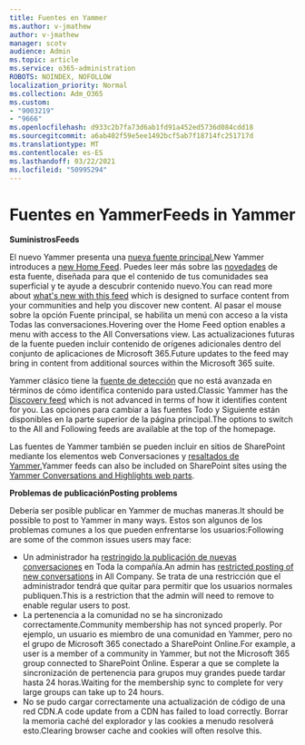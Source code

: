 ```yaml
---
title: Fuentes en Yammer
ms.author: v-jmathew
author: v-jmathew
manager: scotv
audience: Admin
ms.topic: article
ms.service: o365-administration
ROBOTS: NOINDEX, NOFOLLOW
localization_priority: Normal
ms.collection: Adm_O365
ms.custom:
- "9003219"
- "9666"
ms.openlocfilehash: d933c2b7fa73d6ab1fd91a452ed5736d084cdd18
ms.sourcegitcommit: a6ab402f59e5ee1492bcf5ab7f18714fc251717d
ms.translationtype: MT
ms.contentlocale: es-ES
ms.lasthandoff: 03/22/2021
ms.locfileid: "50995294"
---
```

# <a name="feeds-in-yammer"></a><span data-ttu-id="3d809-102">Fuentes en Yammer</span><span class="sxs-lookup"><span data-stu-id="3d809-102">Feeds in Yammer</span></span>

<span data-ttu-id="3d809-103">**Suministros**</span><span class="sxs-lookup"><span data-stu-id="3d809-103">**Feeds**</span></span>

<span data-ttu-id="3d809-104">El nuevo Yammer presenta una [nueva fuente principal.](https://support.microsoft.com/office/what-s-in-the-yammer-home-feed-8fff52dd-5b38-468c-b963-fa4c6a4f9254)</span><span class="sxs-lookup"><span data-stu-id="3d809-104">New Yammer introduces a [new Home Feed](https://support.microsoft.com/office/what-s-in-the-yammer-home-feed-8fff52dd-5b38-468c-b963-fa4c6a4f9254).</span></span> <span data-ttu-id="3d809-105">Puedes leer más sobre las [novedades](https://techcommunity.microsoft.com/t5/yammer-blog/yammer-discovery-what-is-in-my-feed/ba-p/1596230) de esta fuente, diseñada para que el contenido de tus comunidades sea superficial y te ayude a descubrir contenido nuevo.</span><span class="sxs-lookup"><span data-stu-id="3d809-105">You can read more about [what's new with this feed](https://techcommunity.microsoft.com/t5/yammer-blog/yammer-discovery-what-is-in-my-feed/ba-p/1596230) which is designed to surface content from your communities and help you discover new content.</span></span> <span data-ttu-id="3d809-106">Al pasar el mouse sobre la opción Fuente principal, se habilita un menú con acceso a la vista Todas las conversaciones.</span><span class="sxs-lookup"><span data-stu-id="3d809-106">Hovering over the Home Feed option enables a menu with access to the All Conversations view.</span></span> <span data-ttu-id="3d809-107">Las actualizaciones futuras de la fuente pueden incluir contenido de orígenes adicionales dentro del conjunto de aplicaciones de Microsoft 365.</span><span class="sxs-lookup"><span data-stu-id="3d809-107">Future updates to the feed may bring in content from additional sources within the Microsoft 365 suite.</span></span>

<span data-ttu-id="3d809-108">Yammer clásico tiene la [fuente de detección](https://support.microsoft.com/office/what-s-in-the-yammer-discovery-feed-28ba9a79-2bde-4e7c-8420-db2296c3ca49) que no está avanzada en términos de cómo identifica contenido para usted.</span><span class="sxs-lookup"><span data-stu-id="3d809-108">Classic Yammer has the [Discovery feed](https://support.microsoft.com/office/what-s-in-the-yammer-discovery-feed-28ba9a79-2bde-4e7c-8420-db2296c3ca49) which is not advanced in terms of how it identifies content for you.</span></span> <span data-ttu-id="3d809-109">Las opciones para cambiar a las fuentes Todo y Siguiente están disponibles en la parte superior de la página principal.</span><span class="sxs-lookup"><span data-stu-id="3d809-109">The options to switch to the All and Following feeds are available at the top of the homepage.</span></span>

<span data-ttu-id="3d809-110">Las fuentes de Yammer también se pueden incluir en sitios de SharePoint mediante los elementos web Conversaciones y [resaltados de Yammer.](https://support.microsoft.com/office/use-a-yammer-web-part-in-sharepoint-online-a53cfa0c-3d09-42c8-a286-1038a81c59da)</span><span class="sxs-lookup"><span data-stu-id="3d809-110">Yammer feeds can also be included on SharePoint sites using the [Yammer Conversations and Highlights web parts](https://support.microsoft.com/office/use-a-yammer-web-part-in-sharepoint-online-a53cfa0c-3d09-42c8-a286-1038a81c59da).</span></span>

<span data-ttu-id="3d809-111">**Problemas de publicación**</span><span class="sxs-lookup"><span data-stu-id="3d809-111">**Posting problems**</span></span>

<span data-ttu-id="3d809-112">Debería ser posible publicar en Yammer de muchas maneras.</span><span class="sxs-lookup"><span data-stu-id="3d809-112">It should be possible to post to Yammer in many ways.</span></span> <span data-ttu-id="3d809-113">Estos son algunos de los problemas comunes a los que pueden enfrentarse los usuarios:</span><span class="sxs-lookup"><span data-stu-id="3d809-113">Following are some of the common issues users may face:</span></span>

- <span data-ttu-id="3d809-114">Un administrador ha [restringido la publicación de nuevas conversaciones](https://support.microsoft.com/office/restrict-all-company-posts-in-yammer-3219d2ae-db15-4c9f-9dd2-28559ae39a97) en Toda la compañía.</span><span class="sxs-lookup"><span data-stu-id="3d809-114">An admin has [restricted posting of new conversations](https://support.microsoft.com/office/restrict-all-company-posts-in-yammer-3219d2ae-db15-4c9f-9dd2-28559ae39a97) in All Company.</span></span> <span data-ttu-id="3d809-115">Se trata de una restricción que el administrador tendrá que quitar para permitir que los usuarios normales publiquen.</span><span class="sxs-lookup"><span data-stu-id="3d809-115">This is a restriction that the admin will need to remove to enable regular users to post.</span></span>
- <span data-ttu-id="3d809-116">La pertenencia a la comunidad no se ha sincronizado correctamente.</span><span class="sxs-lookup"><span data-stu-id="3d809-116">Community membership has not synced properly.</span></span> <span data-ttu-id="3d809-117">Por ejemplo, un usuario es miembro de una comunidad en Yammer, pero no el grupo de Microsoft 365 conectado a SharePoint Online.</span><span class="sxs-lookup"><span data-stu-id="3d809-117">For example, a user is a member of a community in Yammer, but not the Microsoft 365 group connected to SharePoint Online.</span></span> <span data-ttu-id="3d809-118">Esperar a que se complete la sincronización de pertenencia para grupos muy grandes puede tardar hasta 24 horas.</span><span class="sxs-lookup"><span data-stu-id="3d809-118">Waiting for the membership sync to complete for very large groups can take up to 24 hours.</span></span>
- <span data-ttu-id="3d809-119">No se pudo cargar correctamente una actualización de código de una red CDN.</span><span class="sxs-lookup"><span data-stu-id="3d809-119">A code update from a CDN has failed to load correctly.</span></span> <span data-ttu-id="3d809-120">Borrar la memoria caché del explorador y las cookies a menudo resolverá esto.</span><span class="sxs-lookup"><span data-stu-id="3d809-120">Clearing browser cache and cookies will often resolve this.</span></span>
